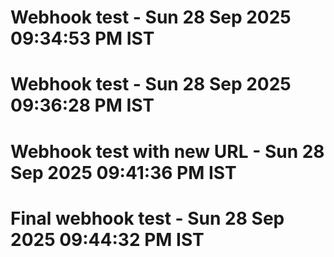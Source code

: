# Webhook test - Sun 28 Sep 2025 09:34:53 PM IST
# Webhook test - Sun 28 Sep 2025 09:36:28 PM IST
# Webhook test with new URL - Sun 28 Sep 2025 09:41:36 PM IST
# Final webhook test - Sun 28 Sep 2025 09:44:32 PM IST
